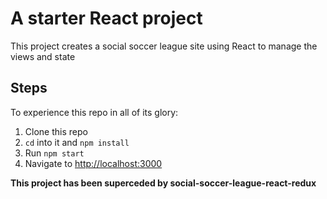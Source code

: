 # A starter React project 

This project creates a social soccer league site using React to manage the views and state


## Steps

To experience this repo in all of its glory:

1. Clone this repo
2. `cd` into it and `npm install`
3. Run `npm start`
4. Navigate to [http://localhost:3000](http://localhost:3000)

**This project has been superceded by social-soccer-league-react-redux**
